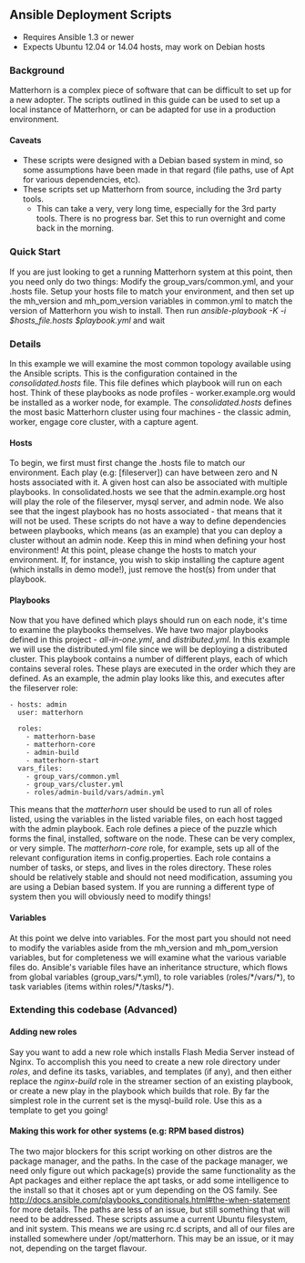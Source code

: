 ## Ansible Deployment Scripts

* Requires Ansible 1.3 or newer
* Expects Ubuntu 12.04 or 14.04 hosts, may work on Debian hosts

### Background

Matterhorn is a complex piece of software that can be difficult to set up for a new adopter.  The scripts outlined in this guide can be used to set up a local instance of Matterhorn, or can be adapted for use in a production environment.

#### Caveats
* These scripts were designed with a Debian based system in mind, so some assumptions have been made in that regard (file paths, use of Apt for various dependencies, etc).
* These scripts set up Matterhorn from source, including the 3rd party tools.
    * This can take a very, very long time, especially for the 3rd party tools.  There is no progress bar.  Set this to run overnight and come back in the morning.

### Quick Start

If you are just looking to get a running Matterhorn system at this point, then you need only do two things:  Modify the group\_vars/common.yml, and your .hosts file.  Setup your hosts file to match your environment, and then set up the mh\_version and mh\_pom\_version variables in common.yml to match the version of Matterhorn you wish to install.  Then run _ansible-playbook -K -i $hosts_file.hosts $playbook.yml_ and wait

### Details

In this example we will examine the most common topology available using the Ansible scripts.  This is the configuration contained in the _consolidated.hosts_ file.  This file defines which playbook will run on each host.  Think of these playbooks as node profiles - worker.example.org would be installed as a worker node, for example.  The _consolidated.hosts_ defines the most basic Matterhorn cluster using four machines - the classic admin, worker, engage core cluster, with a capture agent.

#### Hosts

To begin, we first must first change the .hosts file to match our environment.  Each play (e.g: [fileserver]) can have between zero and N hosts associated with it.  A given host can also be associated with multiple playbooks.  In consolidated.hosts we see that the admin.example.org host will play the role of the fileserver, mysql server, and admin node.  We also see that the ingest playbook has no hosts associated - that means that it will not be used.  These scripts do not have a way to define dependencies between playbooks, which means (as an example) that you can deploy a cluster without an admin node.  Keep this in mind when defining your host environment!  At this point, please change the hosts to match your environment.  If, for instance, you wish to skip installing the capture agent (which installs in demo mode!), just remove the host(s) from under that playbook.

#### Playbooks

Now that you have defined which plays should run on each node, it's time to examine the playbooks themselves.  We have two major playbooks defined in this project - _all-in-one.yml_, and _distributed.yml_.  In this example we will use the distributed.yml file since we will be deploying a distributed cluster.  This playbook contains a number of different plays, each of which contains several roles.  These plays are executed in the order which they are defined.  As an example, the admin play looks like this, and executes after the fileserver role:

    - hosts: admin
      user: matterhorn
    
      roles:
        - matterhorn-base
        - matterhorn-core
        - admin-build
        - matterhorn-start
      vars_files:
        - group_vars/common.yml
        - group_vars/cluster.yml
        - roles/admin-build/vars/admin.yml


This means that the _matterhorn_ user should be used to run all of roles listed, using the variables in the listed variable files, on each host tagged with the admin playbook.  Each role defines a piece of the puzzle which forms the final, installed, software on the node.  These can be very complex, or very simple.  The _matterhorn-core_ role, for example, sets up all of the relevant configuration items in config.properties.  Each role contains a number of tasks, or steps, and lives in the roles directory.  These roles should be relatively stable and should not need modification, assuming you are using a Debian based system.  If you are running a different type of system then you will obviously need to modify things!

#### Variables

At this point we delve into variables.  For the most part you should not need to modify the variables aside from the mh\_version and mh\_pom\_version variables, but for completeness we will examine what the various variable files do.  Ansible's variable files have an inheritance structure, which flows from global variables (group\_vars/\*.yml), to role variables (roles/\*/vars/\*), to task variables (items within roles/\*/tasks/\*).

### Extending this codebase (Advanced)

#### Adding new roles

Say you want to add a new role which installs Flash Media Server instead of Nginx.  To accomplish this you need to create a new role directory under _roles_, and define its tasks, variables, and templates (if any), and then either replace the _nginx-build_ role in the streamer section of an existing playbook, or create a new play in the playbook which builds that role.  By far the simplest role in the current set is the mysql-build role.  Use this as a template to get you going!

#### Making this work for other systems (e.g: RPM based distros)

The two major blockers for this script working on other distros are the package manager, and the paths.  In the case of the package manager, we need only figure out which package(s) provide the same functionality as the Apt packages and either replace the apt tasks, or add some intelligence to the install so that it choses apt or yum depending on the OS family.  See http://docs.ansible.com/playbooks_conditionals.html#the-when-statement for more details.  The paths are less of an issue, but still something that will need to be addressed.  These scripts assume a current Ubuntu filesystem, and init system.  This means we are using rc.d scripts, and all of our files are installed somewhere under /opt/matterhorn.  This may be an issue, or it may not, depending on the target flavour.
